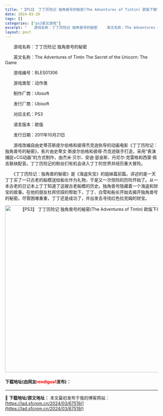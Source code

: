 ```yaml
---
title: "【PS3】 丁丁历险记 独角兽号的秘密(The Adventures of Tintin) 欧版下载"
date: 2024-03-28
tags: []
categories: ["ps3英文游戏"]
excerpt: "　　游戏名称：丁丁历险记 独角兽号的秘密 　　英文名称：The Adventures of Tintin The Secret of the Unicorn: The Game 　　游戏编号：BLES01306 　　游戏类型：动作类 　　制作厂商：Ubisoft 　　发行厂商：Ubisoft 　　对&hellip;"
layout: post
---
```


 <p>　　游戏名称：丁丁历险记 独角兽号的秘密</p> <p>　　英文名称：The Adventures of Tintin The Secret of the Unicorn: The Game</p> <p>　　游戏编号：BLES01306</p> <p>　　游戏类型：动作类</p> <p>　　制作厂商：Ubisoft</p> <p>　　发行厂商：Ubisoft</p> <p>　　对应主机：PS3</p> <p>　　语言版本：欧版</p> <p>　　发行日期：2011年10月21日</p> <p>　　游戏改编自由史蒂芬斯皮尔伯格和彼得杰克逊执导的动画电影《丁丁历险记：独角兽号的秘密》，影片由史蒂文&middot;斯皮尔伯格和彼得&middot;杰克逊联手打造，采用&ldquo;表演捕捉+CG动画&rdquo;的方式制作，由杰米&middot;贝尔、安迪&middot;瑟金斯、丹尼尔&middot;克雷格和西蒙&middot;佩吉联袂配音。丁丁历险记的粉丝们有机会进入丁丁的世界并经历重大冒险。</p> <p>　　《丁丁历险记：独角兽的秘密》是《海盗失宝》的姐妹篇前篇。讲述的是一天丁丁买了一只古老的船模送给船长作为礼物，于是又一次惊险的历险开始了。从一本古老的日记本上丁丁知道了这艘古老船模的历史。独角兽号隐藏着一个海盗和财宝的故事。在他的朋友杜邦侦探的帮助下，丁丁、白雪和船长开始去揭开独角兽号的秘密。尽管困难重重，丁丁还是成功了，并出发去寻找红色拉克姆的财宝。</p> <p align="center"><img align="" border="0" src="https://lad.sfcrom.cn/wp-content/uploads/2024/03/20240328_66051b618182e.jpg" width="548" alt="【PS3】 丁丁历险记 独角兽号的秘密(The Adventures of Tintin) 欧版下载" /></p> <p><h4>下载地址(由网友<font color="red">rendigua1</font>发布)：</h4></p> 

---
📖 **下载地址/原文地址：** 本文最初发布于我的博客网站：[https://lad.sfcrom.cn/2024/03/67519/](https://lad.sfcrom.cn/2024/03/67519/)
